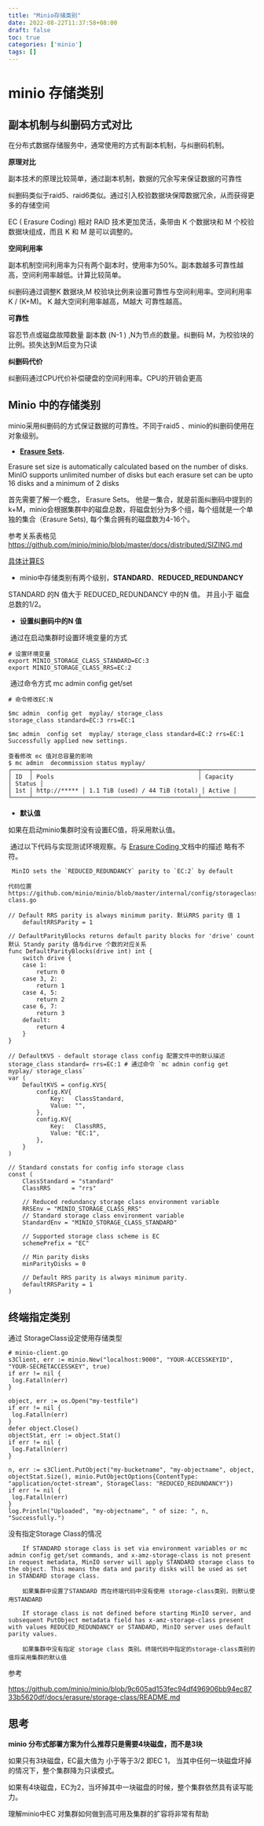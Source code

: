 ```yaml
---
title: "Minio存储类别"
date: 2022-08-22T11:37:58+08:00
draft: false
toc: true 
categories: ['minio']
tags: []
---
```


# minio 存储类别

## 副本机制与纠删码方式对比 

  在分布式数据存储服务中，通常使用的方式有副本机制，与纠删码机制。

**原理对比**

副本技术的原理比较简单，通过副本机制，数据的冗余写来保证数据的可靠性

纠删码类似于raid5、raid6类似。通过引入校验数据块保障数据冗余，从而获得更多的存储空间

EC ( Erasure Coding) 相对 RAID 技术更加灵活，条带由 K 个数据块和 M 个校验数据块组成，而且 K 和 M 是可以调整的。

**空间利用率**

副本机制空间利用率为只有两个副本时，使用率为50%。副本数越多可靠性越高，空间利用率越低。计算比较简单。

纠删码通过调整K 数据块,M 校验块比例来设置可靠性与空间利用率。空间利用率 K / (K+M)。 K 越大空间利用率越高，M越大 可靠性越高。

**可靠性**

容忍节点或磁盘故障数量 副本数 (N-1 ) ,N为节点的数量。纠删码 M，为校验块的比例。损失达到M后变为只读

**纠删码代价**

纠删码通过CPU代价补偿硬盘的空间利用率。CPU的开销会更高

## Minio 中的存储类别

minio采用纠删码的方式保证数据的可靠性。不同于raid5 、minio的纠删码使用在对象级别。

- **[ Erasure Sets](https://docs.min.io/minio/baremetal/concepts/erasure-coding.html#erasure-sets).**

 Erasure set size is automatically calculated based on the number of disks. MinIO  supports unlimited number of disks but each erasure set can be upto 16  disks and a minimum of 2 disks

首先需要了解一个概念， Erasure Sets。 他是一集合，就是前面纠删码中提到的k+M，minio会根据集群中的磁盘总数，将磁盘划分为多个组，每个组就是一个单独的集合（Erasure Sets), 每个集合拥有的磁盘数为4-16个。

参考关系表格见 https://github.com/minio/minio/blob/master/docs/distributed/SIZING.md

[具体计算ES](https://min.io/product/erasure-code-calculator)

- minio中存储类别有两个级别，**STANDARD**、**REDUCED_REDUNDANCY**

STANDARD 的N 值大于 REDUCED_REDUNDANCY 中的N 值。 并且小于 磁盘总数的1/2。

- **设置纠删码中的N 值**

​	通过在启动集群时设置环境变量的方式

```
# 设置环境变量
export MINIO_STORAGE_CLASS_STANDARD=EC:3
export MINIO_STORAGE_CLASS_RRS=EC:2
```

​    通过命令方式 mc admin config get/set

```
# 命令修改EC:N

$mc admin  config get  myplay/ storage_class
storage_class standard=EC:3 rrs=EC:1

$mc admin  config set  myplay/ storage_class standard=EC:2 rrs=EC:1
Successfully applied new settings.
```

```
查看修改 ec 值对总容量的影响
$ mc admin  decommission status myplay/
┌─────┬───────────────────────────────────────────────┬─────────────────────────────────┬────────┐
│ ID  │ Pools                                         │ Capacity                        │ Status │
│ 1st │ http://***** │ 1.1 TiB (used) / 44 TiB (total) │ Active │
└─────┴───────────────────────────────────────────────┴─────────────────────────────────┴────────┘
```

- **默认值**

如果在启动minio集群时没有设置EC值，将采用默认值。

​       通过以下代码与实现测试环境观察。与 [Erasure Coding ](https://docs.min.io/minio/baremetal/concepts/erasure-coding.html#) 文档中的描述 略有不符。

```
 MinIO sets the `REDUCED_REDUNDANCY` parity to `EC:2` by default
```

```
代码位置 https://github.com/minio/minio/blob/master/internal/config/storageclass/storage-class.go

// Default RRS parity is always minimum parity. 默认RRS parity 值 1
	defaultRRSParity = 1

// DefaultParityBlocks returns default parity blocks for 'drive' count 默认 Standy parity 值与dirve 个数的对应关系
func DefaultParityBlocks(drive int) int {
	switch drive {
	case 1:
		return 0
	case 3, 2:
		return 1
	case 4, 5:
		return 2
	case 6, 7:
		return 3
	default:
		return 4
	}
}

// DefaultKVS - default storage class config 配置文件中的默认描述  storage_class standard= rrs=EC:1 # 通过命令 `mc admin config get myplay/ storage_class`
var (
	DefaultKVS = config.KVS{
		config.KV{
			Key:   ClassStandard,
			Value: "",
		},
		config.KV{
			Key:   ClassRRS,
			Value: "EC:1",
		},
	}
)

// Standard constats for config info storage class
const (
	ClassStandard = "standard"
	ClassRRS      = "rrs"

	// Reduced redundancy storage class environment variable
	RRSEnv = "MINIO_STORAGE_CLASS_RRS"
	// Standard storage class environment variable
	StandardEnv = "MINIO_STORAGE_CLASS_STANDARD"

	// Supported storage class scheme is EC
	schemePrefix = "EC"

	// Min parity disks
	minParityDisks = 0

	// Default RRS parity is always minimum parity.
	defaultRRSParity = 1
)
```

## 终端指定类别

   通过 StorageClass设定使用存储类型

```
# minio-client.go
s3Client, err := minio.New("localhost:9000", "YOUR-ACCESSKEYID", "YOUR-SECRETACCESSKEY", true)
if err != nil {
 log.Fatalln(err)
}

object, err := os.Open("my-testfile")
if err != nil {
 log.Fatalln(err)
}
defer object.Close()
objectStat, err := object.Stat()
if err != nil {
 log.Fatalln(err)
}

n, err := s3Client.PutObject("my-bucketname", "my-objectname", object, objectStat.Size(), minio.PutObjectOptions{ContentType: "application/octet-stream", StorageClass: "REDUCED_REDUNDANCY"})
if err != nil {
 log.Fatalln(err)
}
log.Println("Uploaded", "my-objectname", " of size: ", n, "Successfully.")
```

没有指定Storage Class的情况

```
    If STANDARD storage class is set via environment variables or mc admin config get/set commands, and x-amz-storage-class is not present in request metadata, MinIO server will apply STANDARD storage class to the object. This means the data and parity disks will be used as set in STANDARD storage class.
    
    如果集群中设置了STANDARD 而在终端代码中没有使用 storage-class类别，则默认使用STANDARD

    If storage class is not defined before starting MinIO server, and subsequent PutObject metadata field has x-amz-storage-class present with values REDUCED_REDUNDANCY or STANDARD, MinIO server uses default parity values.
    
    如果集群中没有指定 storage class 类别。终端代码中指定的storage-class类别的值将采用集群的默认值
```

参考

https://github.com/minio/minio/blob/9c605ad153fec94df496906bb94ec8733b5620df/docs/erasure/storage-class/README.md



## 思考

**minio 分布式部署方案为什么推荐只是需要4块磁盘，而不是3块**

如果只有3块磁盘，EC最大值为 小于等于3/2 即EC 1， 当其中任何一块磁盘坏掉的情况下，整个集群降为只读模式。

如果有4块磁盘，EC为2，当坏掉其中一块磁盘的时候，整个集群依然具有读写能力。



理解minio中EC 对集群如何做到高可用及集群的扩容将非常有帮助




